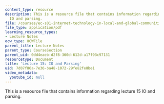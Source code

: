 ```yaml
---
content_type: resource
description: This is a resource file that contains information regarding lecture 15
  IO and parsing.
file: /courses/ec-s01-internet-technology-in-local-and-global-communities-spring-2005-summer-2005/7d07f86a7e36ba48107229fe82fe8be1_MITEC_S01S05_l15_io_parsing.pdf
file_type: application/pdf
learning_resource_types:
- Lecture Notes
ocw_type: OCWFile
parent_title: Lecture Notes
parent_type: CourseSection
parent_uid: 0dd4eaeb-d2f8-360d-612d-a17f93c97131
resourcetype: Document
title: 'Lecture 15: IO and Parsing'
uid: 7d07f86a-7e36-ba48-1072-29fe82fe8be1
video_metadata:
  youtube_id: null
---
```

This is a resource file that contains information regarding lecture 15 IO and parsing.

